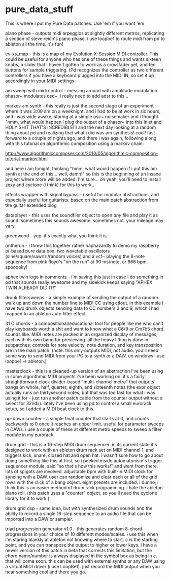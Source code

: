 # pure_data_stuff
This is where I put my Pure Data patches. Use 'em if you want 'em

piano phase - outputs midi arpeggios at slightly different metros,
replicating a section of steve reich's piano phase. i use loopbe1
to route midi from pd to ableton all the time. it's fun!

ev-xs_map - this is a map of my Evolution X-Session MIDI controller.
This could be useful for anyone who has one of these things and wants
sixteen knobs, a slider that I haven't gotten to work as a crossfader
yet, and ten buttons for sample triggering. (Pd recognizes the
controller as two different controllers if you have a keyboard plugged
into the MIDI IN, so set it up accordingly in your MIDI settings

am sweep with midi control - messing around with amplitude modulation.
phasor~ modulates osc~. i really need to add adsr to this...

markov am synth - this really is just the second stage of an experiment
where it was 3:00 am on a weeknight, and i had to be at work in six
hours, and i was wide awake, staring at a simple osc~ noisemaker and
i thought "hmm, what would happen i plug the output of a phasor~ into
this inlet and HOLY SHIT THAT'S INCREDIBLE!!! and the next day looking
at a random thing about pd and realizing that what i did was am
synthesis! cool! fast forward to a couple of nights ago, and there i was
again, following along with this tutorial on algorithmic composition
using a markov chain:

http://www.algorithmiccomposer.com/2010/05/algorithmic-composition-tutorial-markov.html

and here i am tonight, thinking "hmm, what would happen if i put this
am synth at the end of this... well, damn!" so this is the beginning of
an insane project where more will be added, I'm sure... oh yeah, you'll
need to install zexy and cyclone (i think) for this to work,.

effects wrapper with signal bypass - useful for modular abstractions, and
especially useful for guitarists. based on the main patch abstraction
from the guitar extended blog

dataplayer - this uses the soundfiler object to open _any_ file and play it
as sound. sometimes this sounds awesome. sometimes not. your mileage may vary.

greenwood - yep. it's exactly what you think it is.

ontherun - i threw this together rather haphazardly to demo my raspberry
pi-based pure data box. two wavetable oscillators (sine/square/saw/tri/random
voices) and a vcf~ playing the 8-note sequence from pink floyd's "on the run"
at 90 ms/note, or 666 bpm. spooooky!

aphex twin logo in comments - i'm saving this just in case i do something in pd
that sounds really awesome and my sidekick keeps saying "APHEX TWIN ALREADY DID
IT!"

drunk filtersweeps - a simple example of sending the output of a random walk up and
down the number line to MIDI CC using ctlout. in this example i have two drunk objects
sending data to CC numbers 3 and 9, which i had mapped to an ableton auto filter
effect.

31 C chords - a compositional/educational tool for people like me who can't play
keyboards worth a shit and want to know what a C6/9 or Cm7b5 chord sounds like. MIDI
notes are packed in an organized display of messages, each with its own bang for
previewing. all the heavy lifting is done in subpatches; controls for note velocity,
note duration, and key transposition are in the main patch. (note: this only outputs
MIDI, not audio. you'll need some way to send MIDI from your PC to a synth or a DAW.
on windows i use loopbe1 -> ableton.)

masterclock - this is a cleaned-up version of an abstraction i've been using in some
algorithmic MIDI projects i've been working on. it's a fairly straightforward clock
divider-based "multi-channel metro" that outputs bangs on whole, half, quarter, eighth,
and sixteenth notes (the expr object actually runs on thirtysecond notes, but that
was too fast for what i was using it for - just run another patch cable from the counter
output without a select for 32nds). lately i've been using pd to control a small eurorack
setup, so i added a MIDI beat clock to this.

up-down counter - a simple float counter that starts at 0, and counts backwards to 0 once
it reaches an upper limit. useful for parameter sweeps in DAWs. i use a couple of these at
different metro speeds to sweep a filter module in my eurorack.

drum grid - this is a 16-step MIDI drum sequencer. in its current state it's designed to
work with an ableton drum rack set on MIDI channel 1, and triggers kick, snare, closed hat
and open hat. i wasn't sure how to go about doing something like this at first, so i
peeked inside automatonism's trigger sequencer module, said "so that's how this works!"
and went from there. lots of spigots are involved. adjustable bpm with built-in MIDI
clock for syncing with a DAW. user can randomize and clear each or all of the grid rows
with the click of a bang object. eight presets are included. i dunno; i think this is
an easier method of drum rack programming. i hate the ableton piano roll. (this patch
uses a "counter" object, so you'll need the cyclone library for it to work.)

drum grid dsp - same idea, but with synthesized drum sounds and the ability to record
a single 16-step sequence to an audio file that can be imported into a DAW or sampler.

triad progression generator v1.0 - this generates random 8-chord progressions in your choice
of 10 different modes/scales. i use this when i'm staring blankly at ableton not knowing
where to start. c is the starting point, and you can transpose the output to higher or lower
keys. i have a newer version of this patch in beta that corrects this limitation, but the
chord name/number is always displayed in the symbol box as being in c. that will come soon.
this can be used with external synths or any DAW using a virtual MIDI driver (i use LoopBe1).
just record the MIDI output when you hear something cool and there you go.
